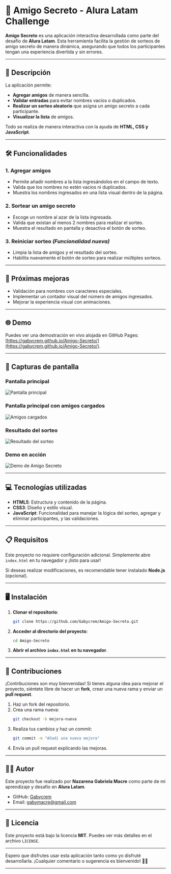 

# 🎉 Amigo Secreto - Alura Latam Challenge  

**Amigo Secreto** es una aplicación interactiva desarrollada como parte del desafío de **Alura Latam**. Esta herramienta facilita la gestión de sorteos de amigo secreto de manera dinámica, asegurando que todos los participantes tengan una experiencia divertida y sin errores.  

---  

## 🚀 Descripción  

La aplicación permite:  

- **Agregar amigos** de manera sencilla.  
- **Validar entradas** para evitar nombres vacíos o duplicados.  
- **Realizar un sorteo aleatorio** que asigna un amigo secreto a cada participante.  
- **Visualizar la lista** de amigos.  

Todo se realiza de manera interactiva con la ayuda de **HTML, CSS y JavaScript**.  

---  

## 🛠️ Funcionalidades  

### 1. **Agregar amigos**  
   - Permite añadir nombres a la lista ingresándolos en el campo de texto.  
   - Valida que los nombres no estén vacíos ni duplicados.  
   - Muestra los nombres ingresados en una lista visual dentro de la página.  

### 2. **Sortear un amigo secreto**  
   - Escoge un nombre al azar de la lista ingresada.  
   - Valida que existan al menos 2 nombres para realizar el sorteo.  
   - Muestra el resultado en pantalla y desactiva el botón de sorteo.  

### 3. **Reiniciar sorteo** *(Funcionalidad nueva)*  
   - Limpia la lista de amigos y el resultado del sorteo.  
   - Habilita nuevamente el botón de sorteo para realizar múltiples sorteos.  

---  

## 🌟 Próximas mejoras  

- Validación para nombres con caracteres especiales.  
- Implementar un contador visual del número de amigos ingresados.  
- Mejorar la experiencia visual con animaciones.  

---  

## 🌐 Demo  

Puedes ver una demostración en vivo alojada en GitHub Pages:  
[https://gabycrem.github.io/Amigo-Secreto/](https://gabycrem.github.io/Amigo-Secreto/).  

---  

## 📸 Capturas de pantalla  

### Pantalla principal  
![Pantalla principal](./assets/screenshot-main.png) 

### Pantalla principal con amigos cargados  
![Amigos cargados](./assets/screenshot-list.png)

### Resultado del sorteo  
![Resultado del sorteo](./assets/screenshot-result.png)  

### Demo en acción  
![Demo de Amigo Secreto](./assets/amigoSecretoNuevoGif.gif)  

---  

## 💻 Tecnologías utilizadas  

- **HTML5**: Estructura y contenido de la página.  
- **CSS3**: Diseño y estilo visual.  
- **JavaScript**: Funcionalidad para manejar la lógica del sorteo, agregar y eliminar participantes, y las validaciones.  

---  

## 📋 Requisitos  

Este proyecto no requiere configuración adicional. Simplemente abre `index.html` en tu navegador y ¡listo para usar!  

Si deseas realizar modificaciones, es recomendable tener instalado **Node.js** (opcional).  

---  

## 🖥️ Instalación  

1. **Clonar el repositorio**:  
   ```bash  
   git clone https://github.com/Gabycrem/Amigo-Secreto.git  
   ```  
2. **Acceder al directorio del proyecto**:  
   ```bash  
   cd Amigo-Secreto  
   ```  
3. **Abrir el archivo `index.html` en tu navegador**.  

---  

## 🤝 Contribuciones  

¡Contribuciones son muy bienvenidas! Si tienes alguna idea para mejorar el proyecto, siéntete libre de hacer un **fork**, crear una nueva rama y enviar un **pull request**.  

1. Haz un fork del repositorio.  
2. Crea una rama nueva:  
   ```bash  
   git checkout -b mejora-nueva  
   ```  
3. Realiza tus cambios y haz un commit:  
   ```bash  
   git commit -m "Añadí una nueva mejora"  
   ```  
4. Envía un pull request explicando las mejoras.  

---  

## 🧑‍💻 Autor  

Este proyecto fue realizado por **Nazarena Gabriela Macre** como parte de mi aprendizaje y desafío en **Alura Latam**.  

- GitHub: [Gabycrem](https://github.com/Gabycrem)  
- Email: [gabymacre@gmail.com](mailto:gabymacre@gmail.com)  

---  

## 📄 Licencia  

Este proyecto está bajo la licencia **MIT**. Puedes ver más detalles en el archivo `LICENSE`.  

---  

Espero que disfrutes usar esta aplicación tanto como yo disfruté desarrollarla. ¡Cualquier comentario o sugerencia es bienvenido! 🙌🎉  

---  
